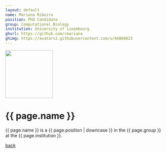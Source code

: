 ```yaml
---
layout: default
name: Mariana Ribeiro
position: PhD Candidate
group: Computational Biology
institution: University of Luxembourg
ghurl: https://github.com/rmariana
ghimg: https://avatars2.githubusercontent.com/u/44060023
---
```


<a href="{{ page.ghurl }}"><img src="{{ page.ghimg }}" height="150px"/></a>

# {{ page.name }}

{{ page.name }} is a {{ page.position | downcase }} in the {{ page.group }} at the {{ page.institution }}.

<a href="{{ site.baseurl }}">back</a>
